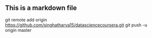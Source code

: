 ## This is a markdown file
git remote add origin https://github.com/singhatharva15/datasciencecoursera.git
git push -u origin master
